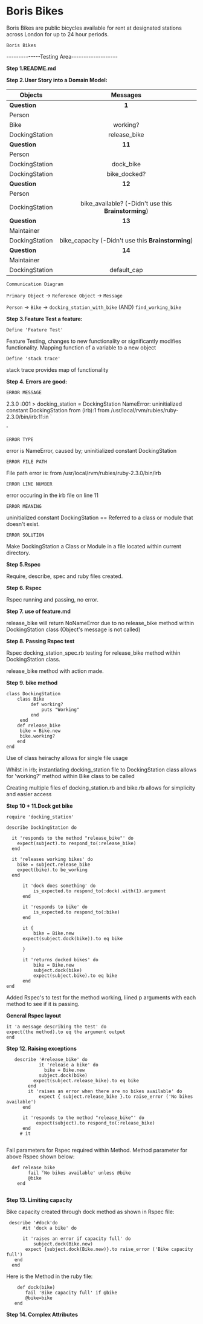 # Boris Bikes #

Boris Bikes are public bicycles available for rent at designated stations across London for up to 24 hour periods.

```Boris Bikes```


--------------Testing Area-------------------

**Step 1.README.md**

**Step 2.User Story into a Domain Model:**


|Objects        | Messages                    |
|---------------|:---------------------------------------------------:|
|**Question**|   **1**                                          |
|Person         |                                             |
|Bike           |working?                                             |
|DockingStation |release_bike                                         |
|**Question**   | **11**                   |
|Person         |                                           |
|DockingStation |dock_bike                                            |
|DockingStation |bike_docked?                                         |
| **Question**|    **12**                                         |
|Person         |                                           |
|DockingStation | bike_available? (-Didn't use this **Brainstorming**)|           
|   **Question**  | **13**                    |
|Maintainer     |                   |
|DockingStation | bike_capacity (-Didn't use this **Brainstorming**)              |
| **Question**|**14**|
|Maintainer||
|DockingStation|default_cap|

```Communication Diagram```

```Primary Object``` → ```Reference Object``` → ```Message```

```Person``` → ```Bike``` → ```docking_station_with_bike```  (AND) ```find_working_bike```

**Step 3.Feature Test a feature:**

```Define 'Feature Test'``` 

Feature Testing, changes to new functionality or significantly modifies functionality. Mapping function of a variable to a new object

```Define 'stack trace'```

stack trace provides map of functionality

**Step 4. Errors are good:**

```ERROR MESSAGE```

2.3.0 :001 > docking_station = DockingStation
NameError: uninitialized constant DockingStation
        from (irb):1
        from /usr/local/rvm/rubies/ruby-2.3.0/bin/irb:11:in `<main>'


```ERROR TYPE```

error is NameError, caused by; uninitialized constant DockingStation

```ERROR FILE PATH```

File path error is:  from /usr/local/rvm/rubies/ruby-2.3.0/bin/irb

```ERROR LINE NUMBER```

error occuring in the irb file on line 11

```ERROR MEANING```

uninitialized constant DockingStation == Referred to a class or module that doesn't exist.

```ERROR SOLUTION```

Make DockingStation a Class or Module in a file located within current directory.

**Step 5.Rspec**

Require, describe, spec and ruby files created.

**Step 6. Rspec**

Rspec running and passing, no error.

**Step 7. use of feature.md**

release_bike will return NoNameError due to no release_bike method within DockingStation class (Object's message is not called)

**Step 8. Passing Rspec test**

Rspec docking_station_spec.rb testing for release_bike method within DockingStation class.

release_bike method with action made.

**Step 9. bike method**

```
class DockingStation
    class Bike
         def working?
             puts "Working"
         end
     end
    def release_bike
     bike = Bike.new
     bike.working?
    end
end
```

Use of class heirachy allows for single file usage

Whilst in irb; instantiating docking_station file to DockingStation class allows for 'working?' method within Bike class to be called

Creating multiple files of docking_station.rb and bike.rb allows for simplicity and easier access

**Step 10 + 11.Dock get bike**
```
require 'docking_station'

describe DockingStation do

  it 'responds to the method "release_bike"' do
    expect(subject).to respond_to(:release_bike)
  end

  it 'releases working bikes' do
    bike = subject.release_bike
    expect(bike).to be_working
  end
  
      it 'dock does something' do
          is_expected.to respond_to(:dock).with(1).argument 
      end
  
      it 'responds to bike' do
          is_expected.to respond_to(:bike) 
      end
      
      it { 
          bike = Bike.new 
      expect(subject.dock(bike)).to eq bike
          
      }
      
      it 'returns docked bikes' do
          bike = Bike.new
          subject.dock(bike)
          expect(subject.bike).to eq bike
      end
end
```

Added Rspec's to test for the method working, liined p arguments with each method to see if it is passing.

**General Rspec layout**
```
it 'a message describing the test' do
expect(the method).to eq the argument output
end
```

**Step 12. Raising exceptions**

```
   describe '#release_bike' do
            it 'release a bike' do
              bike = Bike.new
            subject.dock(bike)
          expect(subject.release_bike).to eq bike
        end
        it 'raises an error when there are no bikes available' do
            expect { subject.release_bike }.to raise_error ('No bikes available')
      end

      it 'responds to the method "release_bike"' do
           expect(subject).to respond_to(:release_bike)
      end 
     # it 
     
 ```
Fail parameters for Rspec required within Method. Method parameter for above Rspec shown below:

```
  def release_bike
        fail 'No bikes available' unless @bike
        @bike
    end
    
 ```
 
 **Step 13. Limiting capacity**
 
 Bike capacity created through dock method as shown in Rspec file:


``` 
 describe '#dock'do
      #it 'dock a bike' do
      
      it 'raises an error if capacity full' do
          subject.dock(Bike.new)
       expect {subject.dock(Bike.new)}.to raise_error ('Bike capacity full')
   end
  end
 ```
 
 Here is the Method in the ruby file:
 
 ```
     def dock(bike)
        fail 'Bike capacity full' if @bike
        @bike=bike
    end
```

**Step 14. Complex Attributes**


 





